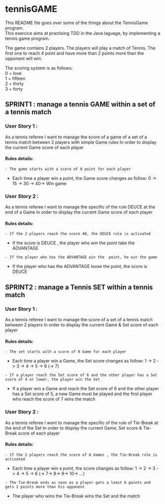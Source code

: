 # tennisGAME

This README file goes over some of the things about the TennisGame program.<br>
This exercice aims at practising TDD in the Java laguage, by implementing a tennis game program.

The game contains 2 players. The players will play a match of Tennis. The first one to reach 4 point and have more than
2 points more than the opponent will win.

The scoring system is as follows:<br>
0 = love<br>
1 = fifteen<br>
2 = thirty<br>
3 = forty

## SPRINT1 : manage a tennis GAME within a set of a tennis match
### User Story 1 :<br>
As a tennis referee I want to manage the score of a game of a set of a tennis match between 2 players with simple Game rules In order to display the current Game score of each player
 
#### Rules details:<br>
```
- The game starts with a score of 0 point for each player
```
- Each time a player win a point, the Game score changes as follow: 0 -> 15 -> 30 -> 40-> Win game

 
### User Story 2 :<br>
As a tennis referee I want to manage the specific of the rule DEUCE at the end of a Game
In order to display the current Game score of each player
#### Rules details:<br>
```
- If the 2 players reach the score 40, the DEUCE rule is activated
```
- If the score is DEUCE , the player who  win the point take the ADVANTAGE
```
- If the player who has the ADVANTAGE win the  point, he win the game
```
- If the player who has the ADVANTAGE loose the point, the score is DEUCE
 

## SPRINT2 : manage a Tennis SET within a tennis match
### User Story 1 :<br> 
As a tennis referee I want to manage the score of a set of a tennis match between 2 players In order to display the current Game & Set score of each player
 
#### Rules details:<br>
```
- The set starts with a score of 0 Game for each player
```
- Each time a player win a Game, the Set score changes as follow:
1 -> 2 -> 3 -> 4 -> 5 -> 6 (-> 7)
```
- If a player reach the Set score of 6 and the other player has a Set score of 4 or lower, the player win the Set
```
- If a player win a Game and reach the Set score of 6 and the other player has a Set score of 5, a new Game must be played and the first player who reach the score of 7 wins the match
 
### User Story 2 :<br>
As a tennis referee I want to manage the specific of the rule of Tie-Break at the end of the Set In order to display the current Game, Set score & Tie-Break score of each player
 
#### Rules details:<br>
```
- If the 2 players reach the score of 6 Games , the Tie-Break rule is activated
```
- Each time a player win a point, the score changes as follow:
1 -> 2 -> 3 -> 4 -> 5 -> 6 (-> 7-> 8-> 9-> 10-> …)
```
- The Tie-Break ends as soon as a player gets a least 6 points and gets 2 points more than his opponent
```
- The player who wins the Tie-Break wins the Set and the match
 
